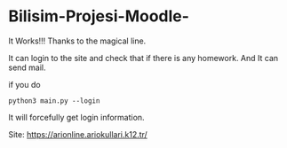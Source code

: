 # Bilisim-Projesi-Moodle-

It Works!!! Thanks to the magical line.

It can login to the site and check that if there is any homework.
And It can send mail.

if you do 
```
python3 main.py --login
```
It will forcefully get login information.

Site: https://arionline.ariokullari.k12.tr/
